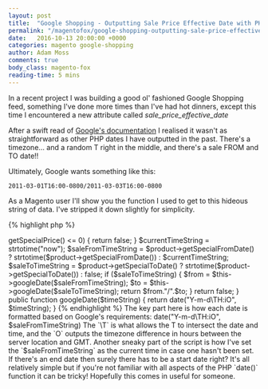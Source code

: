 ```yaml
---
layout: post
title:  "Google Shopping - Outputting Sale Price Effective Date with PHP"
permalink: "/magentofox/google-shopping-outputting-sale-price-effective-date-with-php/"
date:   2016-10-13 20:00:00 +0000
categories: magento google-shopping
author: Adam Moss
comments: true
body_class: magento-fox
reading-time: 5 mins
---
```


In a recent project I was building a good ol' fashioned Google Shopping feed, something I've done more times than I've had hot dinners, except this time I encountered a new attribute called _sale_price_effective_date_

After a swift read of [Google's documentation](https://support.google.com/merchants/answer/1196048?hl=en-GB) I realised it wasn't as straightforward as other PHP dates I have outputted in the past. There's a timezone... and a random T right in the middle, and there's a sale FROM and TO date!!

Ultimately, Google wants something like this:

    2011-03-01T16:00-0800/2011-03-03T16:00-0800

As a Magento user I'll show you the function I used to get to this hideous string of data. I've stripped it down slightly for simplicity.

{% highlight php %}
<?php
public function getSalePriceEffectiveDate($product)
    {
        // return if no sale price
        if ($product->getSpecialPrice() <= 0) {
            return false;
        }

        $currentTimeString = strtotime("now");

        $saleFromTimeString = $product->getSpecialFromDate()
            ? strtotime($product->getSpecialFromDate())
            : $currentTimeString;

        $saleToTimeString = $product->getSpecialToDate()
            ? strtotime($product->getSpecialToDate())
            : false;

        if ($saleToTimeString) {

            $from = $this->googleDate($saleFromTimeString);
            $to = $this->googleDate($saleToTimeString);

            return $from."/".$to;
        }

        return false;
    }

public function googleDate($timeString)
{
    return date("Y-m-d\TH:iO", $timeString);
}
{% endhighlight %}

The key part here is how each date is formatted based on Google's requirements:

    date("Y-m-d\TH:iO", $saleFromTimeString)

The `\T` is what allows the T to intersect the date and time, and the `O` outputs the timezone difference in hours between the server location and GMT.

Another sneaky part of the script is how I've set the `$saleFromTimeString` as the current time in case one hasn't been set. If there's an end date then surely there has to be a start date right?

It's all relatively simple but if you're not familiar with all aspects of the PHP `date()` function it can be tricky! Hopefully this comes in useful for someone.